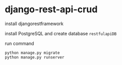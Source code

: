 # django-rest-api-crud

install djangorestframework

install PostgreSQL and create database `restfulapiDB`

run command
```
python manage.py migrate
python manage.py runserver
```

